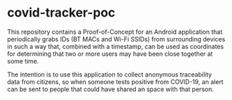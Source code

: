 # covid-tracker-poc

This repository contains a Proof-of-Concept for an Android application that periodically grabs IDs (BT MACs and Wi-Fi SSIDs) from surrounding devices in such a way that, combined with a timestamp, can be used as coordinates for determining that two or more users may have been close together at some time.

The intention is to use this application to collect anonymous traceability data from citizens, so when someone tests positive from COVID-19, an alert can be sent to people that could have shared an space with that person.

